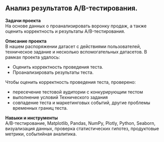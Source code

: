 ## Анализ результатов A/B-тестирования.

**Задачи проекта**   
На основе данных о проанализировать воронку продаж, а также оценить корректность и результаты A/B-тестирования.

**Описание проекта**   
В нашем распоряжении датасет с действиями пользователей, техническое задание и несколько вспомогательных датасетов.
В рамках проекта удалось:
* Оценить корректность проведения теста.
* Проанализировать результаты теста.

Чтобы оценить корректность проведения теста, проверено:   
- пересечение тестовой аудитории с конкурирующим тестом   
- выполнение условий Технического задания    
- совпадение теста и маркетинговых событий, другие проблемы временных границ теста.     

**Навыки и инструменты**   
A/B-тестирование, Matplotlib, Pandas, NumPy, Plotly, Python, Seaborn, визуализация данных, проверка статистических гипотез, продуктовые метрики, событийная аналитика.
